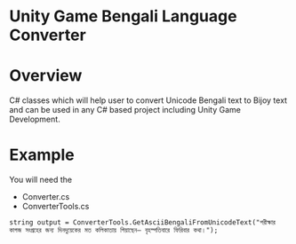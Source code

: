Unity Game Bengali Language Converter
=====================================

# Overview
C# classes which will help user to convert Unicode Bengali text to Bijoy text and can be used in any C# based project including Unity Game Development.

# Example
You will need the 
* Converter.cs
* ConverterTools.cs

`
  string output = ConverterTools.GetAsciiBengaliFromUnicodeText("পরীক্ষার কাগজ সংগ্রহের জন্য দিনদুয়েকের মত কলিকাতায় গিয়াছেন— বৃহস্পতিবারে ফিরিবার কথা।");
`

